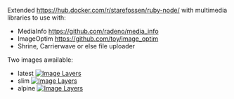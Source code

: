 Extended https://hub.docker.com/r/starefossen/ruby-node/ with multimedia libraries to use with:

- MediaInfo https://github.com/radeno/media_info
- ImageOptim https://github.com/toy/image_optim
- Shrine, Carrierwave or else file uploader

Two images awailable:

- latest [![Image Layers](https://images.microbadger.com/badges/image/smikino/ruby-node-media:latest.svg)](https://microbadger.com/#/images/smikino/ruby-node-media:latest)
- slim [![Image Layers](https://images.microbadger.com/badges/image/smikino/ruby-node-media:slim.svg)](https://microbadger.com/#/images/smikino/ruby-node-media:slim)
- alpine [![Image Layers](https://images.microbadger.com/badges/image/smikino/ruby-node-media:alpine.svg)](https://microbadger.com/#/images/smikino/ruby-node-media:alpine)

